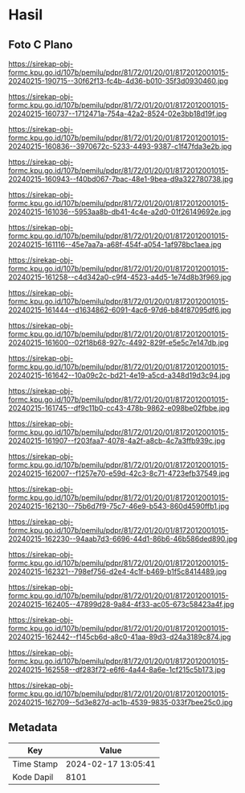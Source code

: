 # Hasil

## Foto C Plano

https://sirekap-obj-formc.kpu.go.id/107b/pemilu/pdpr/81/72/01/20/01/8172012001015-20240215-190715--30f62f13-fc4b-4d36-b010-35f3d0930460.jpg

https://sirekap-obj-formc.kpu.go.id/107b/pemilu/pdpr/81/72/01/20/01/8172012001015-20240215-160737--1712471a-754a-42a2-8524-02e3bb18d19f.jpg

https://sirekap-obj-formc.kpu.go.id/107b/pemilu/pdpr/81/72/01/20/01/8172012001015-20240215-160836--3970672c-5233-4493-9387-c1f47fda3e2b.jpg

https://sirekap-obj-formc.kpu.go.id/107b/pemilu/pdpr/81/72/01/20/01/8172012001015-20240215-160943--f40bd067-7bac-48e1-9bea-d9a322780738.jpg

https://sirekap-obj-formc.kpu.go.id/107b/pemilu/pdpr/81/72/01/20/01/8172012001015-20240215-161036--5953aa8b-db41-4c4e-a2d0-01f26149692e.jpg

https://sirekap-obj-formc.kpu.go.id/107b/pemilu/pdpr/81/72/01/20/01/8172012001015-20240215-161116--45e7aa7a-a68f-454f-a054-1af978bc1aea.jpg

https://sirekap-obj-formc.kpu.go.id/107b/pemilu/pdpr/81/72/01/20/01/8172012001015-20240215-161258--c4d342a0-c9f4-4523-a4d5-1e74d8b3f969.jpg

https://sirekap-obj-formc.kpu.go.id/107b/pemilu/pdpr/81/72/01/20/01/8172012001015-20240215-161444--d1634862-6091-4ac6-97d6-b84f87095df6.jpg

https://sirekap-obj-formc.kpu.go.id/107b/pemilu/pdpr/81/72/01/20/01/8172012001015-20240215-161600--02f18b68-927c-4492-829f-e5e5c7e147db.jpg

https://sirekap-obj-formc.kpu.go.id/107b/pemilu/pdpr/81/72/01/20/01/8172012001015-20240215-161642--10a09c2c-bd21-4e19-a5cd-a348d19d3c94.jpg

https://sirekap-obj-formc.kpu.go.id/107b/pemilu/pdpr/81/72/01/20/01/8172012001015-20240215-161745--df9c11b0-cc43-478b-9862-e098be02fbbe.jpg

https://sirekap-obj-formc.kpu.go.id/107b/pemilu/pdpr/81/72/01/20/01/8172012001015-20240215-161907--f203faa7-4078-4a2f-a8cb-4c7a3ffb939c.jpg

https://sirekap-obj-formc.kpu.go.id/107b/pemilu/pdpr/81/72/01/20/01/8172012001015-20240215-162007--f1257e70-e59d-42c3-8c71-4723efb37549.jpg

https://sirekap-obj-formc.kpu.go.id/107b/pemilu/pdpr/81/72/01/20/01/8172012001015-20240215-162130--75b6d7f9-75c7-46e9-b543-860d4590ffb1.jpg

https://sirekap-obj-formc.kpu.go.id/107b/pemilu/pdpr/81/72/01/20/01/8172012001015-20240215-162230--94aab7d3-6696-44d1-86b6-46b586ded890.jpg

https://sirekap-obj-formc.kpu.go.id/107b/pemilu/pdpr/81/72/01/20/01/8172012001015-20240215-162321--798ef756-d2e4-4c1f-b469-b1f5c8414489.jpg

https://sirekap-obj-formc.kpu.go.id/107b/pemilu/pdpr/81/72/01/20/01/8172012001015-20240215-162405--47899d28-9a84-4f33-ac05-673c58423a4f.jpg

https://sirekap-obj-formc.kpu.go.id/107b/pemilu/pdpr/81/72/01/20/01/8172012001015-20240215-162442--f145cb6d-a8c0-41aa-89d3-d24a3189c874.jpg

https://sirekap-obj-formc.kpu.go.id/107b/pemilu/pdpr/81/72/01/20/01/8172012001015-20240215-162558--df283f72-e6f6-4a44-8a6e-1cf215c5b173.jpg

https://sirekap-obj-formc.kpu.go.id/107b/pemilu/pdpr/81/72/01/20/01/8172012001015-20240215-162709--5d3e827d-ac1b-4539-9835-033f7bee25c0.jpg


## Metadata

| Key        | Value               |
| ---------- | ------------------- |
| Time Stamp | 2024-02-17 13:05:41 |
| Kode Dapil | 8101                |



